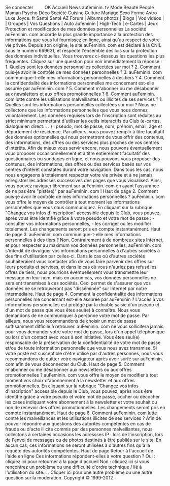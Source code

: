 Se connecter         OK Accueil News aufeminin. tv Mode Beauté People Maman Psycho Déco Société Cuisine Culture Mariage Sexo Forme Astro Luxe Joyce. fr Santé Santé AZ Forum | Albums photos | Blogs | Vos vidéos | | Groupes | Vos Questions | Auto aufeminin | High-Tech | e-Cartes | Jeux Protection et modification de mes données personnelles La société auFeminin. com accorde la plus grande importance à la protection des informations que vous lui fournissez en ligne, ainsi qu'au respect de votre vie privée. Depuis son origine, le site auFeminin. com est déclaré à la CNIL sous le numéro 669631, et respecte l'ensemble des lois sur la protection des données individuelles. Vous trouverez ci-dessous les questions les plus fréquentes. Cliquez sur une question pour voir immédiatement la réponse : 1. Quelles sont les données personnelles collectées sur moi ? 2. Comment puis-je avoir le contrôle de mes données personnelles ? 3. auFeminin. com communique-t-elle mes informations personnelles à des tiers ? 4. Comment la confidentialité des informations personnelles me concernant est-elle assurée par auFeminin. com ? 5. Comment m'abonner ou me désabonner aux newsletters et aux offres promotionnelles ? 6. Comment auFeminin. com lutte contre les utilisations malveillantes ou illicites de ses services ? 1. Quelles sont les informations personnelles collectées sur moi ? Nous ne collectons que les informations personnelles que vous nous donnez volontairement. Les données requises lors de l'inscription sont réduites au strict minimum permettant d'utiliser les outils interactifs du Club (e-cartes, dialogue en direct. . . ) : pseudo, mot de passe, nom, prénom, email, âge et département de résidence. Par ailleurs, vous pouvez remplir à titre facultatif des données optionnelles qui nous permettront de vous offrir des contenus, des informations, des offres ou des services plus proches de vos centres d'intérêts. Afin de mieux vous servir encore, nous pouvons éventuellement vous proposer occasionnellement et à titre entièrement facultatif des questionnaires ou sondages en ligne, et nous pouvons vous proposer des contenus, des informations, des offres ou des services basés sur vos centres d'intérêt constatés durant votre navigation. Dans tous les cas, nous nous engageons à totalement respecter votre vie privée et à ne jamais enregistrer les adresses successives des pages que vous visualisez. Ainsi, vous pouvez naviguer librement sur auFeminin. com en ayant l'assurance de ne pas être "pisté(e)" par auFeminin. com ! Haut de page 2. Comment puis-je avoir le contrôle de mes informations personnelles ? auFeminin. com vous offre le moyen de contrôler à tout moment les informations personnelles que vous nous communiquez. En cliquant sur la rubrique "Changez vos infos d'inscription" accessible depuis le Club, vous pouvez, après vous être identifié grâce à votre pseudo et votre mot de passe : - consulter vos informations personnelles, - les corriger ou les modifier totalement. Les changements seront pris en compte instantanément. Haut de page 3. auFeminin. com communique-t-elle mes informations personnelles à des tiers ? Non. Contrairement à de nombreux sites Internet, et pour respecter au maximum vos données personnelles, auFeminin. com s'interdit de divulguer vos informations personnelles à d'autres sociétés à des fins d'utilisation par celles-ci. Dans le cas où d'autres sociétés souhaiteraient vous contacter afin de vous faire parvenir des offres sur leurs produits et services, et dans le cas où vous n'auriez pas refusé les offres de tiers, nous pourrions éventuellement vous transmettre leur message en leur nom, mais en aucun cas, vos données personnelles ne seraient transmises à ces sociétés. Ceci permet de s'assurer que vos données ne se retrouveront pas "disséminée" sur Internet par notre intermédiaire. Haut de page 4. Comment la confidentialité des informations personnelles me concernant est-elle assurée par auFeminin ? L'accès à vos informations personnelles est protégé par la double saisie d'un pseudo et d'un mot de passe que vous êtes seul(e) à connaître. Nous vous demandons de ne communiquer à personne votre mot de passe. Par ailleurs, nous vous recommandons de choisir un mot de passe suffisamment difficile à retrouver. auFeminin. com ne vous sollicitera jamais pour vous demander votre votre mot de passe, lors d'un appel téléphonique ou lors d'un contact avec vous à son initiative. Vous êtes seul(e) responsable de la préservation de la confidentialité de votre mot de passe et/ou de toute information personnelle que vous nous avez transmise. Si votre poste est susceptible d'être utilisé par d'autres personnes, nous vous recommandons de quitter votre navigateur après avoir surfé sur auFeminin. com afin de vous déconnecter du Club. Haut de page 5. Comment m'abonner ou me désabonner aux newsletters ou aux offres promotionnelles ? auFeminin. com vous offre le moyen de modifier à tout moment vos choix d'abonnement à la newsletter et aux offres promotionnelles. En cliquant sur la rubrique "Changez vos infos d'inscription" accessible depuis le Club, vous pouvez, après vous être identifié grâce à votre pseudo et votre mot de passe, cocher ou décocher les cases indiquant votre abonnement à la newsletter et votre souhait ou non de recevoir des offres promotionnelles. Les changements seront pris en compte instantanément. Haut de page 6. Comment auFeminin. com lutte contre les malveillances et les utilisations illicites de ses services ? Afin de pouvoir répondre aux questions des autorités compétentes en cas de fraude ou d'acte illicite commis par des personnes malveillantes, nous collectons à certaines occasions les adressses IP : lors de l'inscription, lors de l'envoi de messages ou de photos destinés à être publiés sur le site. En aucun cas, ces informations ne seront utilisées à d'autres fins qu'à la requête des autorités compétentes. Haut de page Retour à l'accueil de l'aide en ligne Ces informations répondent-elles à votre question ? Oui : cliquez ici pour retourner à la page d'accueil Non : cliquez ici si vous rencontrez un problème ou une difficulté d'ordre technique / lié à l'utilisation du site. . . Cliquer ici pour une autre problème ou une autre question sur la modération. Copyright © 1999-2012 -